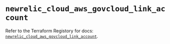 # `newrelic_cloud_aws_govcloud_link_account`

Refer to the Terraform Registory for docs: [`newrelic_cloud_aws_govcloud_link_account`](https://www.terraform.io/docs/providers/newrelic/r/cloud_aws_govcloud_link_account).
